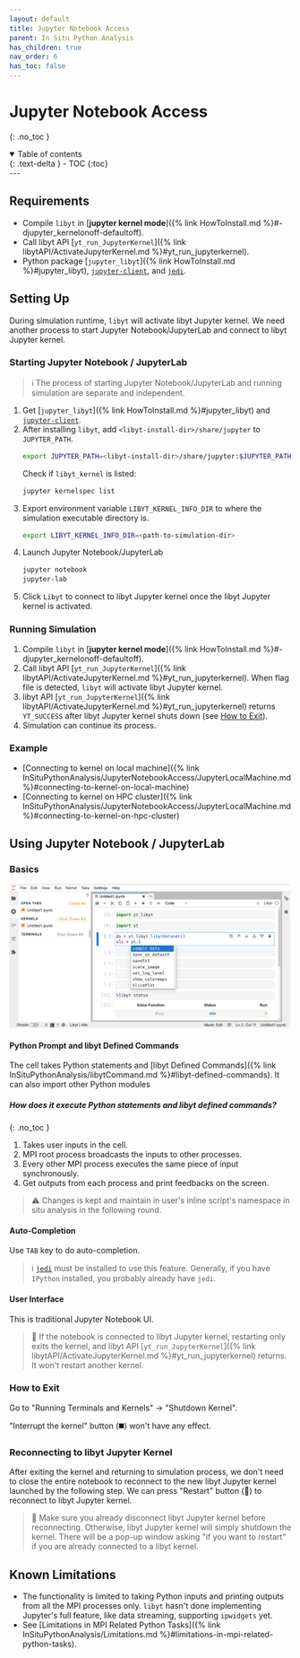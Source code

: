 ```yaml
---
layout: default
title: Jupyter Notebook Access
parent: In Situ Python Analysis
has_children: true
nav_order: 6
has_toc: false
---
```

# Jupyter Notebook Access
{: .no_toc }
<details open markdown="block">
  <summary>
    Table of contents
  </summary>
  {: .text-delta }
- TOC
{:toc}
</details>
---

## Requirements

- Compile `libyt` in [**jupyter kernel mode**]({% link HowToInstall.md %}#-djupyter_kernelonoff-defaultoff).
- Call libyt API [`yt_run_JupyterKernel`]({% link libytAPI/ActivateJupyterKernel.md %}#yt_run_jupyterkernel).
- Python package [`jupyter_libyt`]({% link HowToInstall.md %}#jupyter_libyt), [`jupyter-client`](https://jupyter-client.readthedocs.io/en/stable/index.html), and [`jedi`](https://jedi.readthedocs.io/en/latest/).

## Setting Up

During simulation runtime, `libyt` will activate libyt Jupyter kernel. 
We need another process to start Jupyter Notebook/JupyterLab and connect to libyt Jupyter kernel. 

### Starting Jupyter Notebook / JupyterLab

> :information_source: The process of starting Jupyter Notebook/JupyterLab and running simulation are separate and independent.

1. Get [`jupyter_libyt`]({% link HowToInstall.md %}#jupyter_libyt) and [`jupyter-client`](https://jupyter-client.readthedocs.io/en/stable/index.html).
2. After installing `libyt`, add `<libyt-install-dir>/share/jupyter` to `JUPYTER_PATH`.
   ```bash
   export JUPYTER_PATH=<libyt-install-dir>/share/jupyter:$JUPYTER_PATH
   ```
   Check if `libyt_kernel` is listed:
   ```bash
   jupyter kernelspec list
   ```
3. Export environment variable `LIBYT_KERNEL_INFO_DIR` to where the simulation executable directory is.
   ```bash
   export LIBYT_KERNEL_INFO_DIR=<path-to-simulation-dir>
   ```
4. Launch Jupyter Notebook/JupyterLab
   ```bash
   jupyter notebook 
   jupyter-lab
   ```
5. Click `Libyt` to connect to libyt Jupyter kernel once the libyt Jupyter kernel is activated.

### Running Simulation

1. Compile `libyt` in [**jupyter kernel mode**]({% link HowToInstall.md %}#-djupyter_kernelonoff-defaultoff).
2. Call libyt API [`yt_run_JupyterKernel`]({% link libytAPI/ActivateJupyterKernel.md %}#yt_run_jupyterkernel). When flag file is detected, `libyt` will activate libyt Jupyter kernel.
3. libyt API [`yt_run_JupyterKernel`]({% link libytAPI/ActivateJupyterKernel.md %}#yt_run_jupyterkernel) returns `YT_SUCCESS` after libyt Jupyter kernel shuts down (see [How to Exit](#how-to-exit)).
4. Simulation can continue its process.

### Example

- [Connecting to kernel on local machine]({% link InSituPythonAnalysis/JupyterNotebookAccess/JupyterLocalMachine.md %}#connecting-to-kernel-on-local-machine)
- [Connecting to kernel on HPC cluster]({% link InSituPythonAnalysis/JupyterNotebookAccess/JupyterLocalMachine.md %}#connecting-to-kernel-on-hpc-cluster)

## Using Jupyter Notebook / JupyterLab

### Basics

![](../../assets/imgs/JupyterNB-Basics.png)

#### Python Prompt and libyt Defined Commands

The cell takes Python statements and [libyt Defined Commands]({% link InSituPythonAnalysis/libytCommand.md %}#libyt-defined-commands).
It can also import other Python modules

##### How does it execute Python statements and libyt defined commands?
{: .no_toc }
1. Takes user inputs in the cell.
2. MPI root process broadcasts the inputs to other processes.
3. Every other MPI process executes the same piece of input synchronously.
4. Get outputs from each process and print feedbacks on the screen.

> :warning: Changes is kept and maintain in user's inline script's namespace in situ analysis in the following round.

#### Auto-Completion

Use `TAB` key to do auto-completion. 

> :information_source: [`jedi`](https://jedi.readthedocs.io/en/latest/) must be installed to use this feature. Generally, if you have `IPython` installed, you probably already have `jedi`.

#### User Interface

This is traditional Jupyter Notebook UI.

> :lizard: If the notebook is connected to libyt Jupyter kernel, restarting only exits the kernel, and libyt API [`yt_run_JupyterKernel`]({% link libytAPI/ActivateJupyterKernel.md %}#yt_run_jupyterkernel) returns. It won't restart another kernel.

### How to Exit

Go to "Running Terminals and Kernels" -> "Shutdown Kernel". 

"Interrupt the kernel" button (:black_medium_square:) won't have any effect.


### Reconnecting to libyt Jupyter Kernel

After exiting the kernel and returning to simulation process, we don't need to close the entire notebook to reconnect to the new libyt Jupyter kernel launched by the following step.
We can press "Restart" button (:arrows_counterclockwise:) to reconnect to libyt Jupyter kernel.

> :lizard: Make sure you already disconnect libyt Jupyter kernel before reconnecting. Otherwise, libyt Jupyter kernel will simply shutdown the kernel. There will be a pop-up window asking "if you want to restart" if you are already connected to a libyt kernel. 

## Known Limitations
- The functionality is limited to taking Python inputs and printing outputs from all the MPI processes only. `libyt` hasn't done implementing Jupyter's full feature, like data streaming, supporting `ipwidgets` yet.
- See [Limitations in MPI Related Python Tasks]({% link InSituPythonAnalysis/Limitations.md %}#limitations-in-mpi-related-python-tasks).

